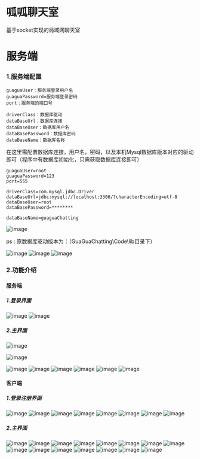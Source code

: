 



# 呱呱聊天室

基于socket实现的局域网聊天室



# 服务端

### 1.服务端配置

```
guaguaUser：服务端登录用户名
guaguaPassword=服务端登录密码
port：服务端的端口号

driverClass：数据库驱动
dataBaseUrl：数据库连接
dataBaseUser：数据库用户名
dataBasePassword：数据库密码
dataBaseName：数据库名称
```

在这里需配置数据库连接，用户名，密码，以及本机Mysql数据库版本对应的驱动即可（程序中有数据库初始化，只需获取数据库连接即可）

```
guaguaUser=root
guaguaPassword=123
port=555

driverClass=com.mysql.jdbc.Driver
dataBaseUrl=jdbc:mysql://localhost:3306/?characterEncoding=utf-8
dataBaseUser=root
dataBasePassword=********

dataBaseName=guaguaChatting
```

![image](https://user-images.githubusercontent.com/79641956/119363321-428a7b00-bce0-11eb-984f-a40302225e71.png)

ps : 原数据库驱动版本为：（GuaGuaChatting\Code\lib目录下）

![image](https://user-images.githubusercontent.com/79641956/119358199-fd177f00-bcda-11eb-878d-540d03b899fc.png)
![image](https://user-images.githubusercontent.com/79641956/119360905-ac555580-bcdd-11eb-89e9-1575eeec7af8.png)
![image](https://user-images.githubusercontent.com/79641956/119360906-ad868280-bcdd-11eb-8d2d-4d14c07c886a.png)





### 2.功能介绍

#### 服务端

##### 1.登录界面
![image](https://user-images.githubusercontent.com/79641956/119358573-4ff13680-bcdb-11eb-9ab8-c97e68a3ce56.png)
![image](https://user-images.githubusercontent.com/79641956/119358575-51226380-bcdb-11eb-98e1-7cdc5711c45f.png)



##### 2.主界面

![image](https://user-images.githubusercontent.com/79641956/119358772-87f87980-bcdb-11eb-90d9-2dcc06d67523.png)

![image](https://user-images.githubusercontent.com/79641956/119358808-9050b480-bcdb-11eb-9461-d0d86565a8ac.png)

![image](https://user-images.githubusercontent.com/79641956/119358829-96469580-bcdb-11eb-967e-349836c6f338.png)
![image](https://user-images.githubusercontent.com/79641956/119359002-bd9d6280-bcdb-11eb-8366-6cdbdd21eb5c.png)
![image](https://user-images.githubusercontent.com/79641956/119359036-c4c47080-bcdb-11eb-83f6-ec160eb32f87.png)
![image](https://user-images.githubusercontent.com/79641956/119359054-ca21bb00-bcdb-11eb-9836-8c72ea048b73.png)
![image](https://user-images.githubusercontent.com/79641956/119359073-cf7f0580-bcdb-11eb-9a6f-dc2aa3c8e35c.png)
![image](https://user-images.githubusercontent.com/79641956/119359996-be82c400-bcdc-11eb-8b7b-71427fda283d.png)

#### 客户端

##### 1.登录注册界面
![image](https://user-images.githubusercontent.com/79641956/122634089-cfbdc580-d10e-11eb-9036-2816743c6725.png)
![image](https://user-images.githubusercontent.com/79641956/119359543-546a1f00-bcdc-11eb-858a-0748cee7914b.png)
![image](https://user-images.githubusercontent.com/79641956/119359548-5633e280-bcdc-11eb-8ff6-aa1d20c31fe5.png)
![image](https://user-images.githubusercontent.com/79641956/119359557-57650f80-bcdc-11eb-8f82-65d8e9085f4c.png)
![image](https://user-images.githubusercontent.com/79641956/119359561-58963c80-bcdc-11eb-9775-2c67e44eb071.png)
![image](https://user-images.githubusercontent.com/79641956/119360076-d78b7500-bcdc-11eb-9614-e819029ed39d.png)
![image](https://user-images.githubusercontent.com/79641956/119360077-d8240b80-bcdc-11eb-9c22-415075f24011.png)
![image](https://user-images.githubusercontent.com/79641956/119360080-d8240b80-bcdc-11eb-8966-d736558489f4.png)




##### 2.主界面


![image](https://user-images.githubusercontent.com/79641956/119359908-aca12100-bcdc-11eb-82f6-ceb8d51333cd.png)
![image](https://user-images.githubusercontent.com/79641956/119359912-add24e00-bcdc-11eb-9e6f-108bf23eaadc.png)
![image](https://user-images.githubusercontent.com/79641956/119359915-ae6ae480-bcdc-11eb-8f14-660baa1a4938.png)
![image](https://user-images.githubusercontent.com/79641956/119359919-af037b00-bcdc-11eb-9cf9-c62e1fb50c42.png)
![image](https://user-images.githubusercontent.com/79641956/119359923-af9c1180-bcdc-11eb-8163-b36877daf97f.png)
![image](https://user-images.githubusercontent.com/79641956/119359925-b034a800-bcdc-11eb-836c-9a226e392999.png)
![image](https://user-images.githubusercontent.com/79641956/119360028-c9d5ef80-bcdc-11eb-869c-3def61fa6ee9.png)
![image](https://user-images.githubusercontent.com/79641956/119360030-ca6e8600-bcdc-11eb-8281-56b7442716bf.png)
![image](https://user-images.githubusercontent.com/79641956/119360033-cb071c80-bcdc-11eb-93ac-1bb061cf43dc.png)
![image](https://user-images.githubusercontent.com/79641956/119360051-d0646700-bcdc-11eb-8655-8559ac4c134e.png)
![image](https://user-images.githubusercontent.com/79641956/119360122-e2460a00-bcdc-11eb-9533-728c6225374d.png)
![image](https://user-images.githubusercontent.com/79641956/119360520-48cb2800-bcdd-11eb-9bac-4da426d524c3.png)
![image](https://user-images.githubusercontent.com/79641956/119360531-4b2d8200-bcdd-11eb-9f94-72bf70f128a5.png)
![image](https://user-images.githubusercontent.com/79641956/119360214-f7229d80-bcdc-11eb-8ef8-43ecf01bf6ad.png)
![image](https://user-images.githubusercontent.com/79641956/119360227-fa1d8e00-bcdc-11eb-9ec5-8a794c1f5a94.png)








